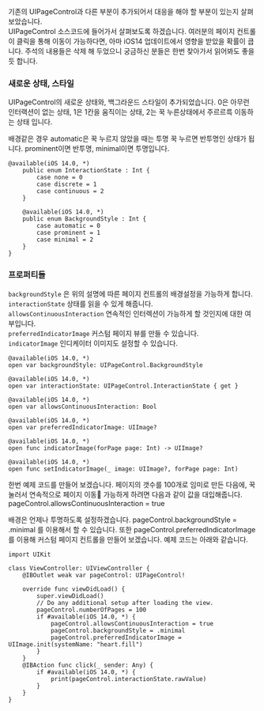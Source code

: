 ﻿기존의 UIPageControl과 다른 부분이 추가되어서 대응을 해야 할 부분이 있는지 살펴보았습니다.  
UIPageControl 소스코드에 들어가서 살펴보도록 하겠습니다. 
여러분의 페이지 컨트롤이 클릭을 통해 이동이 가능하다면, 아마 iOS14 업데이트에서 영향을 받았을 확률이 큽니다.
주석의 내용들은 삭제 해 두었으니 궁금하신 분들은 한번 찾아가서 읽어봐도 좋을 듯 합니다.

### 새로운 상태, 스타일
UIPageControl의 새로운 상태와, 백그라운드 스타일이 추가되었습니다.
0은 아무런 인터랙션이 없는 상태, 1은 1칸을 움직이는 상태, 2는 꾹 누른상태에서 주르르륵
이동하는 상태 입니다.

배경같은 경우 automatic은 꾹 누르지 않았을 때는 투명 꾹 누르면 반투명인 상태가 됩니다.
prominent이면 반투명, minimal이면 투명입니다.

```
@available(iOS 14.0, *)
    public enum InteractionState : Int {
        case none = 0
        case discrete = 1
        case continuous = 2
    }

    @available(iOS 14.0, *)
    public enum BackgroundStyle : Int {
        case automatic = 0
        case prominent = 1
        case minimal = 2
    }
}
```
### 프로퍼티들
`backgroundStyle` 은 위의 설명에 따른 페이지 컨트롤의 배경설정을 가능하게 합니다.  
`interactionState` 상태를 읽을 수 있게 해줍니다.  
`allowsContinuousInteraction` 연속적인 인터렉션이 가능하게 할 것인지에 대한 여부입니다.  
`preferredIndicatorImage` 커스텀 페이지 뷰를 만들 수 있습니다.  
`indicatorImage` 인디케이터 이미지도 설정할 수 있습니다.  
```
@available(iOS 14.0, *)
open var backgroundStyle: UIPageControl.BackgroundStyle

@available(iOS 14.0, *)
open var interactionState: UIPageControl.InteractionState { get }

@available(iOS 14.0, *)
open var allowsContinuousInteraction: Bool

@available(iOS 14.0, *)
open var preferredIndicatorImage: UIImage?

@available(iOS 14.0, *)
open func indicatorImage(forPage page: Int) -> UIImage?

@available(iOS 14.0, *)
open func setIndicatorImage(_ image: UIImage?, forPage page: Int)
```

한번 예제 코드를 만들어 보겠습니다. 페이지의 갯수를 100개로 임미로 만든 다음에, 
꾹 눌러서 연속적으로 페이지 이동 가능하게 하려면 다음과 같이 값을 대입해줍니다. pageControl.allowsContinuousInteraction = true 

배경은 언제나 투명하도록 설정하겠습니다. pageControl.backgroundStyle = .minimal 를 이용해서 할 수 있습니다.
또한 pageControl.preferredIndicatorImage 를 이용해 커스텀 페이지 컨트롤을 만들어 보겠습니다.
예제 코드는 아래와 같습니다.
```
import UIKit

class ViewController: UIViewController {
    @IBOutlet weak var pageControl: UIPageControl!
    
    override func viewDidLoad() {
        super.viewDidLoad()
        // Do any additional setup after loading the view.
        pageControl.numberOfPages = 100
        if #available(iOS 14.0, *) {
            pageControl.allowsContinuousInteraction = true
            pageControl.backgroundStyle = .minimal
            pageControl.preferredIndicatorImage = UIImage.init(systemName: "heart.fill")
        }
    }
    @IBAction func click(_ sender: Any) {
        if #available(iOS 14.0, *) {
            print(pageControl.interactionState.rawValue)
        }
    }
}
```
